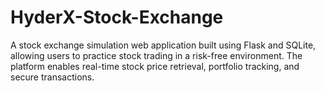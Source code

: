 # HyderX-Stock-Exchange
A stock exchange simulation web application built using Flask and SQLite, allowing users to practice stock trading in a risk-free environment. The platform enables real-time stock price retrieval, portfolio tracking, and secure transactions.
